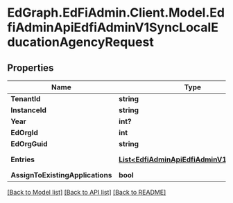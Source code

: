 # EdGraph.EdFiAdmin.Client.Model.EdfiAdminApiEdfiAdminV1SyncLocalEducationAgencyRequest

## Properties

Name | Type | Description | Notes
------------ | ------------- | ------------- | -------------
**TenantId** | **string** |  | [optional] 
**InstanceId** | **string** |  | [optional] 
**Year** | **int?** |  | [optional] 
**EdOrgId** | **int** |  | [optional] 
**EdOrgGuid** | **string** |  | [optional] 
**Entries** | [**List&lt;EdfiAdminApiEdfiAdminV1SyncEntry&gt;**](EdfiAdminApiEdfiAdminV1SyncEntry.md) |  | [optional] [readonly] 
**AssignToExistingApplications** | **bool** |  | [optional] 

[[Back to Model list]](../README.md#documentation-for-models) [[Back to API list]](../README.md#documentation-for-api-endpoints) [[Back to README]](../README.md)

